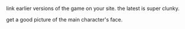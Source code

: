 link earlier versions of the game on your site. the latest is super clunky.

get a good picture of the main character's face.
